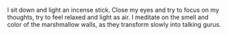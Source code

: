 I sit down and light an incense stick. Close my eyes and try to focus on my thoughts,
try to feel relaxed and light as air. I meditate on the smell and color of the marshmallow walls,
as they transform slowly into talking gurus.
